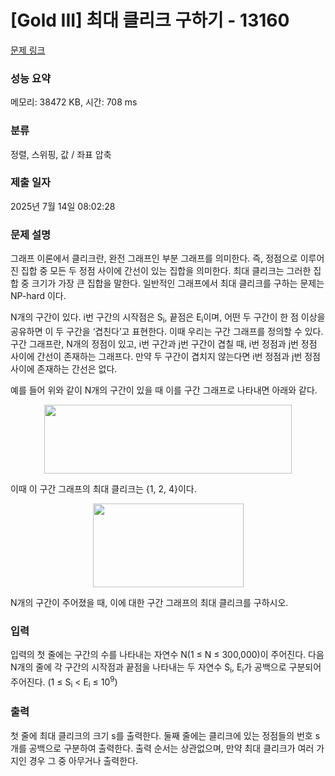 # [Gold III] 최대 클리크 구하기 - 13160 

[문제 링크](https://www.acmicpc.net/problem/13160) 

### 성능 요약

메모리: 38472 KB, 시간: 708 ms

### 분류

정렬, 스위핑, 값 / 좌표 압축

### 제출 일자

2025년 7월 14일 08:02:28

### 문제 설명

<p>그래프 이론에서 클리크란, 완전 그래프인 부분 그래프를 의미한다. 즉, 정점으로 이루어진 집합 중 모든 두 정점 사이에 간선이 있는 집합을 의미한다. 최대 클리크는 그러한 집합 중 크기가 가장 큰 집합을 말한다. 일반적인 그래프에서 최대 클리크를 구하는 문제는 NP-hard 이다.</p>

<p>N개의 구간이 있다. i번 구간의 시작점은 S<sub>i</sub>, 끝점은 E<sub>i</sub>이며, 어떤 두 구간이 한 점 이상을 공유하면 이 두 구간을 ‘겹친다’고 표현한다. 이때 우리는 구간 그래프를 정의할 수 있다. 구간 그래프란, N개의 정점이 있고, i번 구간과 j번 구간이 겹칠 때, i번 정점과 j번 정점 사이에 간선이 존재하는 그래프다. 만약 두 구간이 겹치지 않는다면 i번 정점과 j번 정점 사이에 존재하는 간선은 없다.</p>

<p>예를 들어 위와 같이 N개의 구간이 있을 때 이를 구간 그래프로 나타내면 아래와 같다.</p>

<p style="text-align:center"><img alt="" src="https://onlinejudgeimages.s3-ap-northeast-1.amazonaws.com/problem/13160/1.png" style="height:110px; width:396px"></p>

<p>이때 이 구간 그래프의 최대 클리크는 {1, 2, 4}이다.</p>

<p style="text-align:center"><img alt="" src="https://upload.acmicpc.net/d51c0ffb-3c0e-494a-a829-47ca38f452dc/-/preview/" style="width: 241px; height: 134px;"></p>

<p>N개의 구간이 주어졌을 때, 이에 대한 구간 그래프의 최대 클리크를 구하시오.</p>

### 입력 

 <p>입력의 첫 줄에는 구간의 수를 나타내는 자연수 N(1 ≤ N ≤ 300,000)이 주어진다. 다음 N개의 줄에 각 구간의 시작점과 끝점을 나타내는 두 자연수 S<sub>i</sub>, E<sub>i</sub>가 공백으로 구분되어 주어진다. (1 ≤ S<sub>i</sub> < E<sub>i</sub> ≤ 10<sup>9</sup>)</p>

### 출력 

 <p>첫 줄에 최대 클리크의 크기 s를 출력한다. 둘째 줄에는 클리크에 있는 정점들의 번호 s개를 공백으로 구분하여 출력한다. 출력 순서는 상관없으며, 만약 최대 클리크가 여러 가지인 경우 그 중 아무거나 출력한다.</p>

